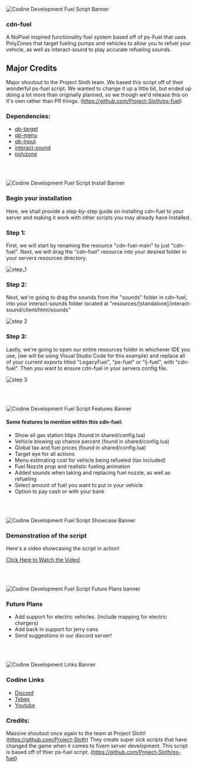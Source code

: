 ![Codine Development Fuel Script Banner](https://i.imgur.com/qVOMMvW.png)

### cdn-fuel

A NoPixel inspired functionality fuel system based off of ps-Fuel that uses PolyZones that target fueling pumps and vehicles to allow you to refuel your vehicle, as well as interact-sound to play accurate refueling sounds.

## Major Credits

Major shoutout to the Project Sloth team. We based this script off of their wonderful ps-fuel script. We wanted to change it up a little bit, but ended up doing a lot more than originally planned, so we though we'd release this on it's own rather than PR things. (https://github.com/Project-Sloth/ps-fuel)

### Dependencies:

- [qb-target](https://github.com/BerkieBb/qb-target)
- [qb-menu](https://github.com/qbcore-framework/qb-menu)
- [qb-input](https://github.com/qbcore-framework/qb-input)
- [interact-sound](https://github.com/plunkettscott/interact-sound)
- [polyzone](https://github.com/qbcore-framework/PolyZone)

<br>
<br>

![Codine Development Fuel Script Install Banner](https://i.imgur.com/bEiV8G0.png)

### Begin your installation

Here, we shall provide a step-by-step guide on installing cdn-fuel to your server and making it work with other scripts you may already have installed.

### Step 1:

First, we will start by renaming the resource "cdn-fuel-main" to just "cdn-fuel". Next, we will drag the "cdn-fuel" resource into your desired folder in your servers resources directory.

![step_1](https://i.imgur.com/8kg0LWe.gif)

### Step 2:

Next, we're going to drag the sounds from the "sounds" folder in cdn-fuel, into your interact-sounds folder located at "resources/[standalone]/interact-sound/client/html/sounds"

![step 2](https://i.imgur.com/4Mox2wP.gif)

### Step 3:

Lastly, we're going to open our entire resources folder in whichever IDE you use, (we will be using Visual Studio Code for this example) and replace all of your current exports titled "LegacyFuel", "ps-fuel" or "lj-fuel", with "cdn-fuel". Then you want to ensure cdn-fuel in your servers config file.

![step 3](https://i.imgur.com/VZnQpcS.gif)

<br>
<br>

![Codine Development Fuel Script Features Banner](https://i.imgur.com/ISHQJUL.png)

#### Some features to mention within this cdn-fuel:

- Show all gas station blips (found in shared/config.lua)
- Vehicle blowing up chance percent (found in shared/config.lua)
- Global tax and fuel prices (found in shared/config.lua)
- Target eye for all actions
- Menu estimating cost for vehicle being refueled (tax included)
- Fuel Nozzle prop and realistic fueling animation
- Added sounds when taking and replacing fuel nozzle, as well as refueling
- Select amount of fuel you want to put in your vehicle
- Option to pay cash or with your bank

<br>
<br>

![Codine Development Fuel Script Showcase Banner](https://i.imgur.com/HQOH3AX.png)

### Demonstration of the script

Here's a video showcasing the script in action!

[Click Here to Watch the Video!](https://youtu.be/ihZXGyOpliw)

<br>
<br>

![Codine Development Fuel Script Future Plans banner](https://i.imgur.com/1RoBsmo.png)

### Future Plans

- Add support for electric vehicles. (include mapping for electric chargers)
- Add back in support for jerry cans
- Send suggestions in our discord server!

<br>
<br>

![Codine Development Links Banner](https://i.imgur.com/SAqArzg.png)

### Codine Links

- [Discord](https://discord.gg/Ta6QNnuxM2)
- [Tebex](https://codine.tebex.io/)
- [Youtube](https://www.youtube.com/channel/UC3Nr0qtyQP9cGRK1m25pOqg)

### Credits:

Massive shoutout once again to the team at Project Sloth!(https://github.com/Project-Sloth) They create super sick scripts that have changed the game when it comes to fivem server development.
This script is based off of thier ps-fuel script. (https://github.com/Project-Sloth/ps-fuel)
